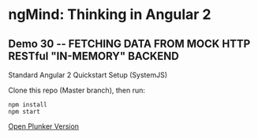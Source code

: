 # ngMind: Thinking in Angular 2

## Demo 30 -- FETCHING DATA FROM MOCK HTTP RESTful "IN-MEMORY" BACKEND

Standard Angular 2 Quickstart Setup (SystemJS)

Clone this repo (Master branch), then run:
```
npm install
npm start
```

[Open Plunker Version](http://plnkr.co/edit/A8Ni7miNnAoFEXY1Jbge?p=preview)
